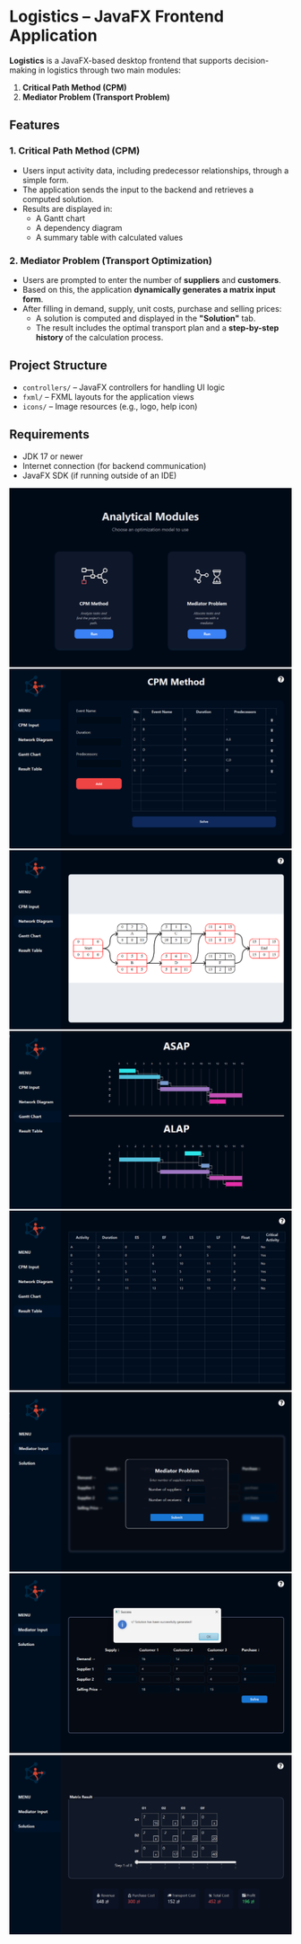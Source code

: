 # Logistics – JavaFX Frontend Application

**Logistics** is a JavaFX-based desktop frontend that supports decision-making in logistics through two main modules:

1. **Critical Path Method (CPM)**
2. **Mediator Problem (Transport Problem)**

## Features

### 1. Critical Path Method (CPM)

- Users input activity data, including predecessor relationships, through a simple form.
- The application sends the input to the backend and retrieves a computed solution.
- Results are displayed in:
  - A Gantt chart
  - A dependency diagram
  - A summary table with calculated values

### 2. Mediator Problem (Transport Optimization)

- Users are prompted to enter the number of **suppliers** and **customers**.
- Based on this, the application **dynamically generates a matrix input form**.
- After filling in demand, supply, unit costs, purchase and selling prices:
  - A solution is computed and displayed in the **"Solution"** tab.
  - The result includes the optimal transport plan and a **step-by-step history** of the calculation process.
    

## Project Structure

- `controllers/` – JavaFX controllers for handling UI logic
- `fxml/` – FXML layouts for the application views
- `icons/` – Image resources (e.g., logo, help icon)

##  Requirements

- JDK 17 or newer
- Internet connection (for backend communication)
- JavaFX SDK (if running outside of an IDE)

![Zarys](./zdj1/0.png)
![Zarys](./zdj1/1.png)
![Zarys](./zdj1/diagram.png)
![Zarys](./zdj1/gannt.png)
![Zarys](./zdj1/tabela.png)
![Zarys](./zdj1/6.png)
![Zarys](./zdj1/7.png)
![Zarys](./zdj1/8.png)

